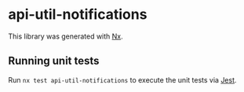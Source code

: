 # api-util-notifications

This library was generated with [Nx](https://nx.dev).

## Running unit tests

Run `nx test api-util-notifications` to execute the unit tests via [Jest](https://jestjs.io).
